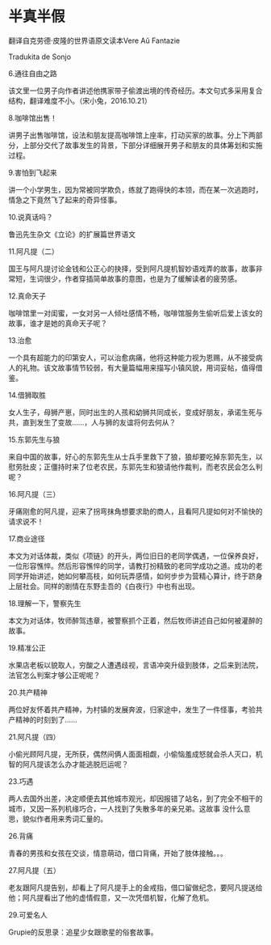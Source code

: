 # 半真半假

翻译自克劳德·皮隆的世界语原文读本Vere Aŭ Fantazie

Tradukita de Sonjo

6.通往自由之路

该文里一位男子向作者讲述他携家带子偷渡出境的传奇经历。本文句式多采用复合结构，翻译难度不小。（宋小兔，2016.10.21）

8.咖啡馆出售！

讲男子出售咖啡馆，设法和朋友提高咖啡馆上座率，打动买家的故事。分上下两部分，上部分交代了故事发生的背景，下部分详细展开男子和朋友的具体筹划和实施过程。

9.害怕到飞起来

讲一个小学男生，因为常被同学欺负，练就了跑得快的本领，而在某一次逃跑时，情急之下竟然飞了起来的奇异怪事。

10.说真话吗？

鲁迅先生杂文《立论》的扩展篇世界语文

11.阿凡提（二）

国王与阿凡提讨论金钱和公正心的抉择，受到阿凡提机智妙语戏弄的故事，故事非常短，生词很少，作者穿插简单故事的意图，也是为了缓解读者的疲劳感。

12.真命天子

咖啡馆里一对闺蜜，一女对另一人倾吐感情不畅，咖啡馆服务生偷听后爱上该女的故事，谁才是她的真命天子呢？

13.治愈

一个具有超能力的印第安人，可以治愈病痛，他将这种能力视为恩赐，从不接受病人的礼物。该文故事情节较弱，有大量篇幅用来描写小镇风貌，用词妥帖，值得借鉴。

14.借狮取胜

女人生子，母狮产崽，同时出生的人孩和幼狮共同成长，变成好朋友，承诺生死与共，直到发生了变故……，人与狮的友谊将何去何从？

15.东郭先生与狼

来自中国的故事，好心的东郭先生从士兵手里救下了狼，狼却要吃掉东郭先生，以慰劳肚皮；正僵持时来了位老农民，东郭先生和狼请他作裁判，而老农民会怎么判呢？

16.阿凡提（三）

牙痛刚愈的阿凡提，迎来了拐弯抹角想要求助的商人，且看阿凡提如何对不愉快的请求说不！

17.商业途径

本文为对话体裁，类似《项链》的开头，两位旧日的老同学偶遇，一位保养良好，一位形容憔悴。然后形容憔悴的同学，请教打扮精致的老同学成功之道。成功的老同学开始讲述，她如何攀高枝，如何玩弄感情，如何步步为营精心算计，终于跻身上层社会。同样的剧情在东野圭吾的《白夜行》中也有出现。

18.理解一下，警察先生

本文为对话体，牧师醉驾违章，被警察抓个正着，然后牧师讲述自己如何被灌醉的故事。

19.精准公正

水果店老板以貌取人，穷酸之人遭遇歧视，言语冲突升级到肢体，之后来到法院，法官怎么判案才够公正呢呢？

20.共产精神

两位好友怀着共产精神，为村镇的发展奔波，归家途中，发生了一件怪事，考验共产精神的时刻到了……

21.阿凡提（四）

小偷光顾阿凡提，无所获，偶然间俩人面面相觑，小偷恼羞成怒就会杀人灭口，机智的阿凡提该怎么办才能逃脱厄运呢？

23.巧遇

两人去国外出差，决定顺便去其他城市观光，却因报错了站名，到了完全不相干的城市，又因一系列机缘巧合，一人找到了失散多年的亲兄弟。这故事
没什么意思，貌似作者用来秀词汇量的。

26.背痛

青春的男孩和女孩在交谈，情意萌动，借口背痛，开始了肢体接触。。。

27.阿凡提（五）

老友跟阿凡提告别，却看上了阿凡提手上的金戒指，借口留做纪念，要阿凡提送给他；阿凡提看出了他的虚情假意，又一次凭借机智，化解了危机。

29.可爱名人

Grupie的反思录：追星少女跟歌星的俗套故事。
